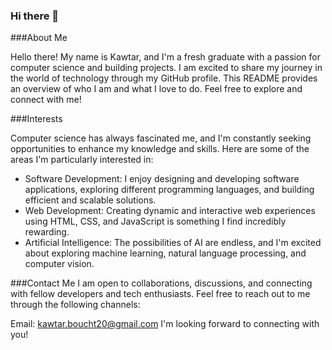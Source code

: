 ### Hi there 👋

###About Me

Hello there! My name is Kawtar, and I'm a fresh graduate with a passion for computer science and building projects. I am excited to share my journey in the world of technology through my GitHub profile. This README provides an overview of who I am and what I love to do. Feel free to explore and connect with me!


###Interests

Computer science has always fascinated me, and I'm constantly seeking opportunities to enhance my knowledge and skills. Here are some of the areas I'm particularly interested in:

* Software Development: I enjoy designing and developing software applications, exploring different programming languages, and building efficient and scalable solutions.
* Web Development: Creating dynamic and interactive web experiences using HTML, CSS, and JavaScript is something I find incredibly rewarding.
* Artificial Intelligence: The possibilities of AI are endless, and I'm excited about exploring machine learning, natural language processing, and computer vision.

###Contact Me
I am open to collaborations, discussions, and connecting with fellow developers and tech enthusiasts. Feel free to reach out to me through the following channels:

Email: kawtar.boucht20@gmail.com
I'm looking forward to connecting with you!

